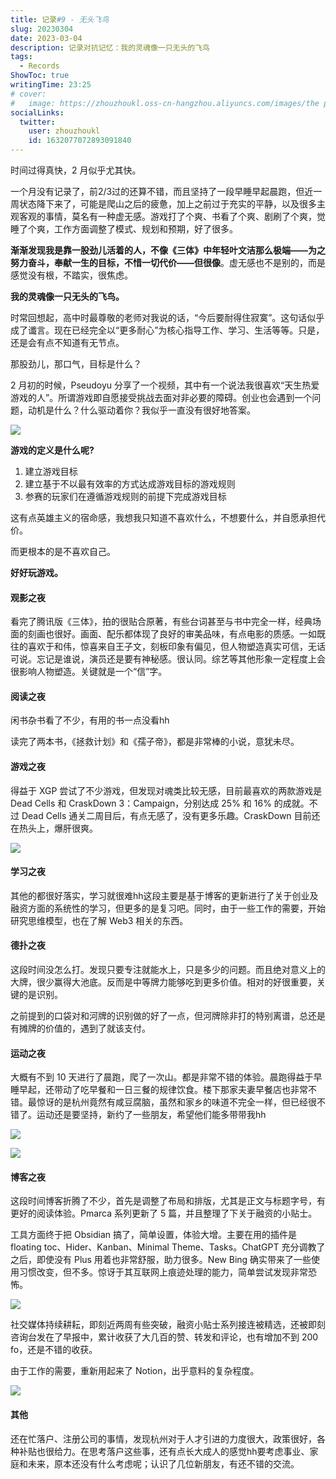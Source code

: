 ```yaml
---
title: 记录#9 - 无头飞鸟
slug: 20230304
date: 2023-03-04
description: 记录对抗记忆：我的灵魂像一只无头的飞鸟
tags:
  - Records
ShowToc: true
writingTime: 23:25
# cover:
#   image: https://zhouzhoukl.oss-cn-hangzhou.aliyuncs.com/images/the pmarca blog archives.png
socialLinks:
  twitter:
    user: zhouzhoukl
    id: 1632077072893091840
---
```


时间过得真快，2 月似乎尤其快。

一个月没有记录了，前2/3过的还算不错，而且坚持了一段早睡早起晨跑，但近一周状态降下来了，可能是爬山之后的疲惫，加上之前过于充实的平静，以及很多主观客观的事情，莫名有一种虚无感。游戏打了个爽、书看了个爽、剧刷了个爽，觉睡了个爽，工作方面调整了模式、规划和预期，好了很多。

**渐渐发现我是靠一股劲儿活着的人，不像《三体》中年轻叶文洁那么极端——为之努力奋斗，奉献一生的目标，不惜一切代价——但很像**。虚无感也不是别的，而是感觉没有根，不踏实，很焦虑。

**我的灵魂像一只无头的飞鸟。**

时常回想起，高中时最尊敬的老师对我说的话，“今后要耐得住寂寞”。这句话似乎成了谶言。现在已经完全以“更多耐心”为核心指导工作、学习、生活等等。只是，还是会有点不知道有无节点。

那股劲儿，那口气，目标是什么？

2 月初的时候，Pseudoyu 分享了一个视频，其中有一个说法我很喜欢“天生热爱游戏的人”。所谓游戏即自愿接受挑战去面对非必要的障碍。创业也会遇到一个问题，动机是什么？什么驱动着你？我似乎一直没有很好地答案。

![](https://zhouzhoukl.oss-cn-hangzhou.aliyuncs.com/images/为什么创业.png)

**游戏的定义是什么呢?**

1. 建立游戏目标
2. 建立基于不以最有效率的方式达成游戏目标的游戏规则
3. 参赛的玩家们在遵循游戏规则的前提下完成游戏目标

这有点英雄主义的宿命感，我想我只知道不喜欢什么，不想要什么，并自愿承担代价。

而更根本的是不喜欢自己。

**好好玩游戏。**

#### 观影之夜

看完了腾讯版《三体》，拍的很贴合原著，有些台词甚至与书中完全一样，经典场面的刻画也很好。画面、配乐都体现了良好的审美品味，有点电影的质感。一如既往的喜欢于和伟，惊喜来自王子文，刻板印象有偏见，但人物塑造真实可信，无话可说。忘记是谁说，演员还是要有神秘感。很认同。综艺等其他形象一定程度上会很影响人物塑造。关键就是一个“信”字。

#### 阅读之夜

闲书杂书看了不少，有用的书一点没看hh

读完了两本书，《拯救计划》和《孺子帝》，都是非常棒的小说，意犹未尽。

#### 游戏之夜

得益于 XGP 尝试了不少游戏，但发现对魂类比较无感，目前最喜欢的两款游戏是 Dead Cells 和 CraskDown 3：Campaign，分别达成 25% 和 16% 的成就。不过 Dead Cells 通关二周目后，有点无感了，没有更多乐趣。CraskDown 目前还在热头上，爆肝很爽。

![](https://zhouzhoukl.oss-cn-hangzhou.aliyuncs.com/images/crashdown.png)

#### 学习之夜

其他的都很好落实，学习就很难hh这段主要是基于博客的更新进行了关于创业及融资方面的系统性的学习，但更多的是复习吧。同时，由于一些工作的需要，开始研究思维模型，也在了解 Web3 相关的东西。

#### 德扑之夜

这段时间没怎么打。发现只要专注就能水上，只是多少的问题。而且绝对意义上的大牌，很少赢得大池底。反而是中等牌力能够吃到更多价值。相对的好很重要，关键的是识别。

之前提到的口袋对和河牌的识别做的好了一点，但河牌除非打的特别离谱，总还是有摊牌的价值的，遇到了就该支付。

#### 运动之夜

大概有不到 10 天进行了晨跑，爬了一次山。都是非常不错的体验。晨跑得益于早睡早起，还带动了吃早餐和一日三餐的规律饮食。楼下那家夫妻早餐店也非常不错。最惊讶的是杭州竟然有咸豆腐脑，虽然和家乡的味道不完全一样，但已经很不错了。运动还是要坚持，新约了一些朋友，希望他们能多带带我hh

![](https://zhouzhoukl.oss-cn-hangzhou.aliyuncs.com/images/晨跑.png)

![](https://zhouzhoukl.oss-cn-hangzhou.aliyuncs.com/images/爬山.png)

#### 博客之夜

这段时间博客折腾了不少，首先是调整了布局和排版，尤其是正文与标题字号，有更好的阅读体验。Pmarca 系列更新了 5 篇，并且整理了下关于融资的小贴士。

工具方面终于把 Obsidian 搞了，简单设置，体验大增。主要在用的插件是 floating toc、Hider、Kanban、Minimal Theme、Tasks。ChatGPT 充分调教了之后，即使没有 Plus 用着也非常舒服，助力很多。New Bing 确实带来了一些使用习惯改变，但不多。惊讶于其互联网上痕迹处理的能力，简单尝试发现非常恐怖。

![](https://zhouzhoukl.oss-cn-hangzhou.aliyuncs.com/images/newbing.png)

社交媒体持续耕耘，即刻近两周有些突破，融资小贴士系列接连被精选，还被即刻咨询台发在了早报中，累计收获了大几百的赞、转发和评论，也有增加不到 200 fo，还是不错的收获。

由于工作的需要，重新用起来了 Notion，出乎意料的复杂程度。

![](https://zhouzhoukl.oss-cn-hangzhou.aliyuncs.com/images/notion.png)

#### 其他

还在忙落户、注册公司的事情，发现杭州对于人才引进的力度很大，政策很好，各种补贴也很给力。在思考落户这些事，还有点长大成人的感觉hh要考虑事业、家庭和未来，原本还没有什么考虑呢；认识了几位新朋友，有还不错的交流。

<!-- Cloudflare Web Analytics --><script defer src='https://static.cloudflareinsights.com/beacon.min.js' data-cf-beacon='{"token": "9f9569f9d5e2464e9f1a094c2bb65d66"}'></script><!-- End Cloudflare Web Analytics -->
